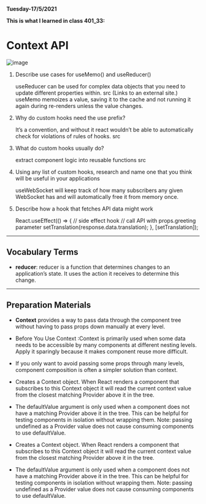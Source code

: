 **Tuesday-17/5/2021**

**This is what I learned in class 401_33:**

# Context API

![image](https://miro.medium.com/max/1400/1*Yo1nkzOAMihE8Ia5O411PQ.jpeg)


1. Describe use cases for useMemo() and useReducer()

    useReducer can be used for complex data objects that you need to update different properties within. src (Links to an external site.) useMemo memoizes a value, saving it to the cache and not running it again during re-renders unless the value changes.

2. Why do custom hooks need the use prefix?

    It’s a convention, and without it react wouldn’t be able to automatically check for violations of rules of hooks. src

3. What do custom hooks usually do?

    extract component logic into reusable functions src

4. Using any list of custom hooks, research and name one that you think will be useful in your applications

    useWebSocket will keep track of how many subscribers any given WebSocket has and will automatically free it from memory once.

5. Describe how a hook that fetches API data might work

    React.useEffect(() => { // side effect hook // call API with props.greeting parameter setTranslation(response.data.translation); }, [setTranslation]);


------------------------------------------------

## Vocabulary Terms

- **reducer**: reducer is a function that determines changes to an application’s state. It uses the action it receives to determine this change.

-----------------------------------------------

## Preparation Materials

- **Context** provides a way to pass data through the component tree without having to pass props down manually at every level.

- Before You Use Context :Context is primarily used when some data needs to be accessible by many components at different nesting levels. Apply it sparingly because it makes component reuse more difficult.

- If you only want to avoid passing some props through many levels, component composition is often a simpler solution than context.

- Creates a Context object. When React renders a component that subscribes to this Context object it will read the current context value from the closest matching Provider above it in the tree.

- The defaultValue argument is only used when a component does not have a matching Provider above it in the tree. This can be helpful for testing components in isolation without wrapping them. Note: passing undefined as a Provider value does not cause consuming components to use defaultValue.

- Creates a Context object. When React renders a component that subscribes to this Context object it will read the current context value from the closest matching Provider above it in the tree.

- The defaultValue argument is only used when a component does not have a matching Provider above it in the tree. This can be helpful for testing components in isolation without wrapping them. Note: passing undefined as a Provider value does not cause consuming components to use defaultValue.
